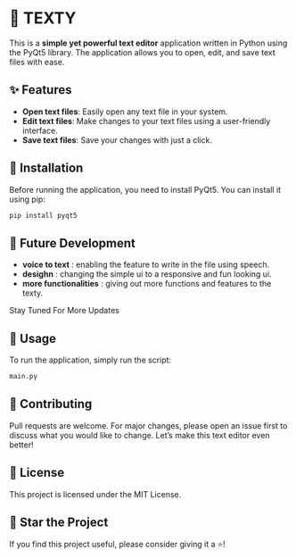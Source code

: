 # 📝 TEXTY

This is a **simple yet powerful text editor** application written in Python using the PyQt5 library. The application allows you to open, edit, and save text files with ease.

## ✨ Features

- **Open text files**: Easily open any text file in your system.
- **Edit text files**: Make changes to your text files using a user-friendly interface.
- **Save text files**: Save your changes with just a click.

## 🔧 Installation

Before running the application, you need to install PyQt5. You can install it using pip:

```bash
pip install pyqt5
```

## 🚀 Future Development
- **voice to text** : enabling the feature to write in the file using speech.
- **desighn** : changing the simple ui to a responsive and fun looking ui.
- **more functionalities** : giving out more functions and features to the texty.
 
Stay Tuned For More Updates

## 💽 Usage
To run the application, simply run the script:

```bash
main.py
```

## 🤝 Contributing
Pull requests are welcome. For major changes, please open an issue first to discuss what you would like to change. Let’s make this text editor even better!

## 📜 License
This project is licensed under the MIT License.

## 🌟 Star the Project
If you find this project useful, please consider giving it a ⭐️!
